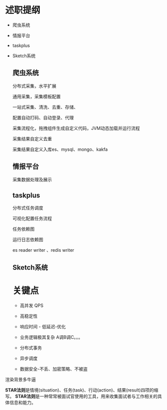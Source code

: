 # 述职提纲

- 爬虫系统

- 情报平台

- taskplus

- Sketch系统

  ## 爬虫系统

  分布式采集，水平扩展

  通用采集，采集模板配置

  一站式采集、清洗、去重、存储、

  配置自动打码、自动登录、代理

  采集流程化，拖拽组件生成自定义代码，JVM动态加载并运行流程

  采集结果自定义去重

  采集结果自定义入库es、mysql、mongo、kakfa

  ## 情报平台

  采集数据处理及展示

  ## taskplus

  分布式任务调度

  可视化配置任务流程

  任务依赖图

  运行日志依赖图

  es reader writer 、redis writer

  ## Sketch系统

  # 关键点

  - 高并发 QPS
  - 高稳定性

  - 响应时间 - 低延迟-优化

  - 业务逻辑极其复杂 A调B调C。。。

  - 分布式事务

  - 异步调度
  - 数据安全-不丢、加密策略、不被盗



渲染背景多牛逼

**STAR法则**是情境(situation)、任务(task)、行动(action)、结果(result)四项的缩写。 **STAR法则**是一种常常被面试官使用的工具，用来收集面试者与工作相关的具体信息和能力。